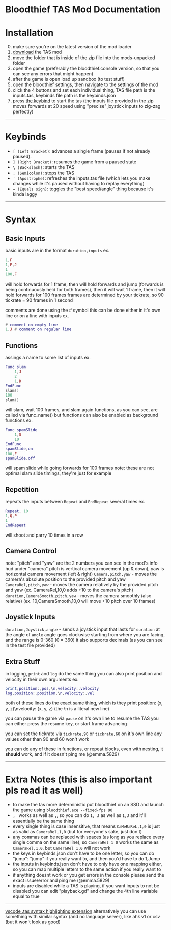 # Bloodthief TAS Mod Documentation
# Installation
0. make sure you're on the latest version of the mod loader
1. [download](https://github.com/Luna5829/bloodthief-tas-mod/releases/download/v1.1.0/tas_mod.zip) the TAS mod
2. move the folder that is inside of the zip file into the mods-unpacked folder
3. open the game (preferably the bloodthief.console version, so that you can see any errors that might happen)
4. after the game is open load up sandbox (to test stuff)
5. open the bloodthief settings, then navigate to the settings of the mod
6. click the 4 buttons and set each individual thing, TAS file path is the inputs.tas, keybinds file path is the keybinds.json
7. press [the keybind](#keybinds) to start the tas (the inputs file provided in the zip moves forwards at 20 speed using "precise" joystick inputs to zig-zag perfectly)
***
# Keybinds
- `[ (Left Bracket)`: advances a single frame (pauses if not already paused).
- `] (Right Bracket)`: resumes the game from a paused state
- `\ (Backslash)`: starts the TAS
- `; (Semicolon)`: stops the TAS
- `' (Apostrophe)`: refreshes the inputs.tas file (which lets you make changes while it's paused without having to replay everything)
- `= (Equals sign)`: toggles the "best speed/angle" thing because it's kinda laggy
***
# Syntax
## Basic Inputs
basic inputs are in the format `duration,inputs`
ex.
```lua
1,F
1,F,J
1
100,F
```
will hold forwards for 1 frame, then will hold forwards and jump (forwards is being continuously held for both frames), then it will wait 1 frame, then it will hold forwards for 100 frames
frames are determined by your tickrate, so 90 tickrate = 90 frames in 1 second

comments are done using the # symbol
this can be done either in it's own line or on a line with inputs
ex.
```lua
# comment on empty line
1,J # comment on regular line
```
## Functions
assings a name to some list of inputs
ex.
```lua
Func slam
    1,J
    2
    1,D
EndFunc
slam()
100
slam()
```
will slam, wait 100 frames, and slam again
functions, as you can see, are called via func_name()
but functions can also be enabled as background functions
ex.
```lua
Func spamSlide
    1,S
    10
EndFunc
spamSlide,on
100,F
spamSlide,off
```
will spam slide while going forwards for 100 frames
note: these are not optimal slam slide timings, they're just for example
## Repetition
repeats the inputs between `Repeat` and `EndRepeat` several times
ex.
```lua
Repeat, 10
1,Q,P
1
EndRepeat
```
will shoot and parry 10 times in a row
## Camera Control
note: "pitch" and "yaw" are the 2 numbers you can see in the mod's info hud under "camera"
pitch is vertical camera movement (up & down), yaw is horizontal camera movement (left & right)
`Camera,pitch,yaw` - moves the camera's absolute position to the provided pitch and yaw
`CameraRel,pitch,yaw` - moves the camera relatively by the provided pitch and yaw (ex. CameraRel,10,0 adds +10 to the camera's pitch)
`duration,CameraSmooth,pitch,yaw` - moves the camera smoothly (also relative) (ex. 10,CameraSmooth,10,0 will move +10 pitch over 10 frames)
## Joystick Inputs
`duration,Joystick,angle` - sends a joystick input that lasts for `duration` at the angle of `angle`
angle goes clockwise starting from where you are facing, and the range is 0-360 (0 = 360)
it also supports decimals (as you can see in the test file provided)
## Extra Stuff
in logging, `print` and `log` do the same thing
you can also print position and velocity in their own arguments
ex.
```lua
print,position:,pos,\n,velocity:,velocity
log,position:,position,\n,velocity:,vel
```
both of these lines do the exact same thing, which is they print position: (x, y, z)\nvelocity: (x, y, z) (the \n is a literal new line)

you can pause the game via `pause` on it's own line
to resume the TAS you can either press the resume key, or start frame advancing

you can set the tickrate via `tickrate,90` or `tickrate,60` on it's own line
any values other than 90 and 60 won't work

you can do any of these in functions, or repeat blocks, even with nesting, it **should** work, and if it doesn't ping me (@emma.5829)
***
# Extra Notes (this is also important pls read it as well)
- to make the tas more deterministic put bloodthief on an SSD and launch the game using `bloodthief.exe --fixed-fps 90`
- `, ` works as well as `,`, so you can do `1, J` as well as `1,J` and it'll essentially be the same thing
- every single thing is case insensitive, that means `CaMeRaReL,1,0` is just as valid as `CameraRel,1,0` (but for everyone's sake, just don't)
- any commas can be replaced with spaces (as long as you replace every single comma on the same line), so `CameraRel 1 0` works the same as `CameraRel,1,0`, but `CameraRel 1,0` will not work
- the keys in keybinds.json don't have to be one letter, so you can do "jump": "jump" if you really want to, and then you'd have to do 1,Jump
- the inputs in keybinds.json don't have to only have one mapping either, so you can map multiple letters to the same action if you really want to
- if anything doesnt work or you get errors in the console please send the exact issue/error and ping me (@emma.5829)
- inputs are disabled while a TAS is playing, if you want inputs to not be disabled you can edit "playback.gd" and change the 4th line variable equal to true
***
[vscode .tas syntax highlighting extension](https://github.com/Luna5829/bloodthief-tas-mod/releases/download/v1.1.0/bloodtas-1.1.0.vsix)
alternatively you can use something with similar syntax (and no language server), like ahk v1 or csv (but it won't look as good)
